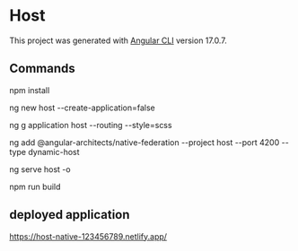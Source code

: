 # Host

This project was generated with [Angular CLI](https://github.com/angular/angular-cli) version 17.0.7.

## Commands

npm install

ng new host --create-application=false

ng g application host --routing --style=scss

ng add @angular-architects/native-federation --project host --port 4200 --type dynamic-host

ng serve host -o

npm run build

## deployed application

https://host-native-123456789.netlify.app/
